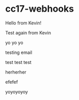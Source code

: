 # cc17-webhooks

Hello from Kevin!

Test again from Kevin

yo yo yo

testing email

test test test

herherher

efefef



yoyoyoyoy
